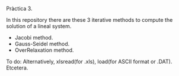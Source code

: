 Pràctica 3.

In this repository there are these 3 iterative methods to compute the solution of a lineal system.

  - Jacobi method.
  - Gauss-Seidel method.
  - OverRelaxation method.
  
  To do: Alternatively, xlsread(for .xls), load(for ASCII format or .DAT). Etcetera.

